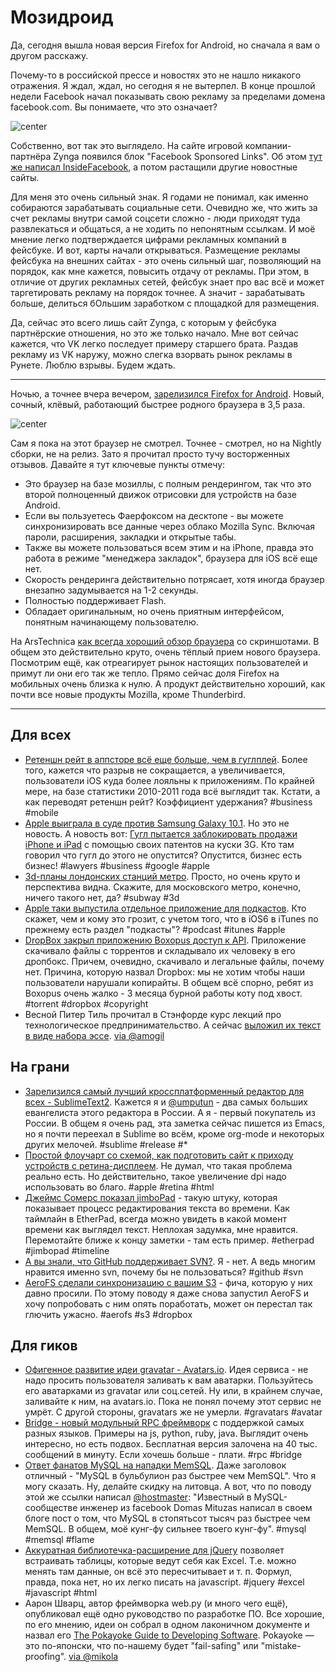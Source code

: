 # Мозидроид

Да, сегодня вышла новая версия Firefox for Android, но сначала я вам о другом расскажу.

Почему-то в российской прессе и новостях это не нашло никакого отражения. Я ждал, ждал, но сегодня я не вытерпел. В конце прошлой недели Facebook начал показывать свою рекламу за пределами домена facebook.com. Вы понимаете, что это означает?

![center](http://www.insidefacebook.com/wp-content/uploads/2012/06/Screen-Shot-2012-06-22-at-8.54.50-AM.png)

Собственно, вот так это выглядело. На сайте игровой компании-партнёра Zynga появился блок "Facebook Sponsored Links". Об этом [тут же написал InsideFacebook](http://www.insidefacebook.com/2012/06/22/first-hints-of-a-facebook-ad-network-sponsored-stories-appear-on-zynga-com/), а потом растащили другие новостные сайты.

Для меня это очень сильный знак. Я годами не понимал, как именно собираются зарабатывать социальные сети. Очевидно же, что жить за счет рекламы внутри самой соцсети сложно - люди приходят туда развлекаться и общаться, а не ходить по непонятным ссылкам. И моё мнение легко подтверждается цифрами рекламных компаний в фейсбуке. И вот, карты начали открываться. Размещение рекламы фейсбука на внешних сайтах - это очень сильный шаг, позволяющий на порядок, как мне кажется, повысить отдачу от рекламы. При этом, в отличие от других рекламных сетей, фейсбук знает про вас всё и может таргетировать рекламу на порядок точнее. А значит - зарабатывать больше, делиться бОльшим заработком с площадкой для размещения.

Да, сейчас это всего лишь сайт Zynga, с которым у фейсбука партнёрские отношения, но это же только начало. Мне вот сейчас кажется, что VK легко последует примеру старшего брата. Раздав рекламу из VK наружу, можно слегка взорвать рынок рекламы в Рунете. Люблю взрывы. Будем ждать.

-----

Ночью, а точнее вчера вечером, [зарелизился Firefox for Android](http://blog.mozilla.org/blog/2012/06/26/mozilla-launches-a-speedy-and-powerful-upgrade-to-mobile-browsing-with-firefox-for-android/). Новый, сочный, клёвый, работающий быстрее родного браузера в 3,5 раза.

![center](http://chyo.ru/362466611613.png)

Сам я пока на этот браузер не смотрел. Точнее - смотрел, но на Nightly сборки, не на релиз. Зато я прочитал просто тучу восторженных отзывов. Давайте я тут ключевые пункты отмечу:

 * Это браузер на базе мозиллы, с полным рендерингом, так что это второй полноценный движок отрисовки для устройств на базе Android.
 * Если вы пользуетесь Фаерфоксом на десктопе - вы можете синхронизировать все данные через облако Mozilla Sync. Включая пароли, расширения, закладки и открытые табы.
 * Также вы можете пользоваться всем этим и на iPhone, правда это работа в режиме "менеджера закладок", браузера для iOS всё еще нет.
 * Скорость рендеринга действительно потрясает, хотя иногда браузер внезапно задумывается на 1-2 секунды.
 * Полностью поддерживает Flash.
 * Обладает оригинальным, но очень приятным интерфейсом, понятным начинающему пользователю.

На ArsTechnica [как всегда хороший обзор браузера](http://arstechnica.com/gadgets/2012/06/hands-on-firefox-for-android-may-become-your-favorite-android-browser/) со скриншотами. В общем это действительно круто, очень тёплый прием нового браузера. Посмотрим ещё, как отреагирует рынок настоящих пользователей и примут ли они его так же тепло. Прямо сейчас доля Firefox на мобильных очень близка к нулю. А продукт действительно хороший, как почти все новые продукты Mozilla, кроме Thunderbird.

-----

## Для всех
* [Ретеншн рейт в аппсторе всё еще больше, чем в гуглплей](http://www.localytics.com/blog/2012/app-user-loyalty-increasing-ios-beats-android/). Более того, кажется что разрыв не сокращается, а увеличивается, пользователи iOS куда более лояльны к приложениям. По крайней мере, на базе статистики 2010-2011 года всё выглядит так. Кстати, а как переводят ретеншн рейт? Коэффициент удержания? #business #mobile
* [Apple выиграла в суде против Samsung Galaxy 10.1](http://allthingsd.com/20120626/apple-wins-injunction-against-samsung-galaxy-tab/). Но это не новость. А новость вот: [Гугл пытается заблокировать продажи iPhone и iPad](http://9to5mac.com/2012/06/25/google-attempts-to-block-u-s-iphone-ipad-shipments-over-3g-patents/) с помощью своих патентов на куски 3G. Кто там говорил что гугл до этого не опустится? Опустится, бизнес есть бизнес! #lawyers #business #google #apple
* [3d-планы лондонских станций метро](http://stations.aeracode.org/). Просто, но очень круто и перспектива видна. Скажите, для московского метро, конечно, ничего такого нет, да? #subway #3d
* [Apple таки выпустила отдельное приложение для подкастов](http://itunes.apple.com/us/app/podcasts/id525463029?mt=8). Кто скажет, чем и кому это грозит, с учетом того, что в iOS6 в iTunes по прежнему есть раздел "подкасты"? #podcast #itunes #apple
* [DropBox закрыл приложению Boxopus доступ к API](http://blog.boxopus.com/index.php/2012/06/25/dropbox-disconnects-us/). Приложение скачивало файлы с торрентов и складывало их человеку в его дропбокс. Причем, очевидно, скачивало и легальные файлы, почему нет. Причина, которую назвал Dropbox: мы не хотим чтобы наши пользователи нарушали копирайты. В общем всё спорно, ребят из Boxopus очень жалко - 3 месяца бурной работы коту под хвост. #torrent #dropbox #copyright
* Весной Питер Тиль прочитал в Стэнфорде курс лекций про технологическое предпринимательство. А сейчас [выложил их текст в виде набора эссе](http://blakemasters.tumblr.com/peter-thiels-cs183-startup). [via @amogil](http://github.com/amogil)


## На грани
* [Зарелизился самый лучший кроссплатформенный редактор для всех - SublimeText2](http://www.sublimetext.com/blog/articles/sublime-text-2-0-released). Кажется я и [@umputun](http://twitter.com/umputun) - два самых больших евангелиста этого редактора в России. А я - первый покупатель из России. В общем я очень рад, эта заметка сейчас пишется из Emacs, но я почти переехал в Sublime во всём, кроме org-mode и некоторых других мелочей. #sublime #release #*
* [Простой флоучарт со схемой, как подготовить сайт к приходу устройств с ретина-дисплеем](http://mir.aculo.us/2012/06/26/flowchart-how-to-retinafy-your-website/). Не думал, что такая проблема реально есть. Но действительно, такое увеличение dpi надо использовать во благо. #apple #retina #html
* [Джеймс Сомерс показал jimboPad](http://jsomers.net/blog/jimbopad) - такую штуку, которая показывает процесс редактирования текста во времени. Как таймлайн в EtherPad, всегда можно увидеть в какой момент времени как выглядел текст. Неплохая задумка, мне нравится. Перемотайте ближе к концу заметки - там есть пример. #etherpad #jimbopad #timeline
* [А вы знали, что GitHub поддерживает SVN?](https://github.com/blog/1178-collaborating-on-github-with-subversion). Я -  нет. А ведь многим нравится именно svn, почему бы не пользоваться? #github #svn
* [AeroFS сделали синхронизацию с вашим S3](http://blog.aerofs.com/aerofss3-syncing-to-amazon-cloud-never-been-e) - фича, которую у них давно просили. По этому поводу я даже снова запустил AeroFS и хочу попробовать с ним опять поработать, может он перестал так глючить ужасно. #aerofs #s3 #dropbox

## Для гиков
* [Офигенное развитие идеи gravatar - Avatars.io](http://avatars.io/). Идея сервиса - не надо просить пользователя заливать к вам аватарки. Пользуйтесь его аватарками из gravatar или соц.сетей. Ну или, в крайнем случае, заливайте к ним, на avatars.io. Пока не понял почему этот сервис не умрёт. С другой стороны, gravatars же не умерли. #gravatars #avatar
* [Bridge - новый модульный RPC фреймворк](https://www.getbridge.com/) с поддержкой самых разных языков. Примеры на js, python, ruby, java. Выглядит очень интересно, но есть подвох. Бесплатная версия залочена на 40 тыс. сообщений в минуту. Если хочешь больше - плати. #rpc #bridge
* [Ответ фанатов MySQL на нападки MemSQL](http://dom.as/2012/06/26/memsql-rage/). Даже заголовок отличный - "MySQL в бульбулион раз быстрее чем MemSQL". Что я могу сказать. Ну, делайте скидку на литовца. А вот, что по поводу этой же ссылки написал [@hostmaster](http://github.com/hostmaster): "Известный в MySQL-сообществе инженер из facebook Domas Mituzas написал в своем блоге пост о том, что MySQL в стопятьсот тысяч раз быстрее чем MemSQL. В общем, моё кунг-фу сильнее твоего кунг-фу". #mysql #memsql #flame
* [Аккуратная библиотечка-расширение для jQuery](http://warpech.github.com/jquery-handsontable/index.html) позволяет встраивать таблицы, которые ведут себя как Excel. Т.е. можно менять там данные, он всё это пересчитывает и т. п. Формул, правда, пока нет, но их легко писать на javascript. #jquery #excel #javascript #html
* Аарон Шварц, автор фреймворка web.py (и много чего ещё), опубликовал ещё одно руководство по разработке ПО. Все хорошие, по его мнению, идеи он собрал в одном лаконичном документе и назвал его [The Pokayoke Guide to Developing Software](http://pokayokeguide.com/). Pokayoke — это по-японски, что по-нашему будет "fail-safing" или "mistake-proofing". [via @mikola](http://github.com/mikola)
